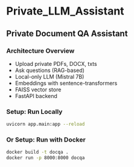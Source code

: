# Private_LLM_Assistant

## Private Document QA Assistant

### Architecture Overview
- Upload private PDFs, DOCX, txts
- Ask questions (RAG-based)
- Local-only LLM (Mistral 7B)
- Embeddings with sentence-transformers
- FAISS vector store
- FastAPI backend

### Setup: Run Locally

```bash
uvicorn app.main:app --reload
```

### Or Setup: Run with Docker

```bash
docker build -t docqa .
docker run -p 8000:8000 docqa
```
